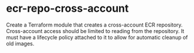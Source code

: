 # ecr-repo-cross-account
Create a Terraform module that creates a cross-account ECR repository. Cross-account access should be limited to reading from the repository. It must have a lifecycle policy attached to it to allow for automatic cleanup of old images.
